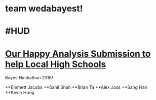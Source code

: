 # team wedabayest!
# #HUD
# [Our Happy Analysis Submission to help Local High Schools](http://bctaucsd.github.io/wedabayest/) 
Bayes Hackathon 2016!

+*Emmett Jacobs
+*Sahil Shah
+*Brian Ta
+*Alex Joss
+*Sang Han
+*Kevin Hung
